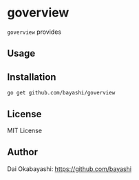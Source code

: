 # goverview

`goverview` provides 

## Usage



## Installation

    go get github.com/bayashi/goverview

## License

MIT License

## Author

Dai Okabayashi: https://github.com/bayashi
